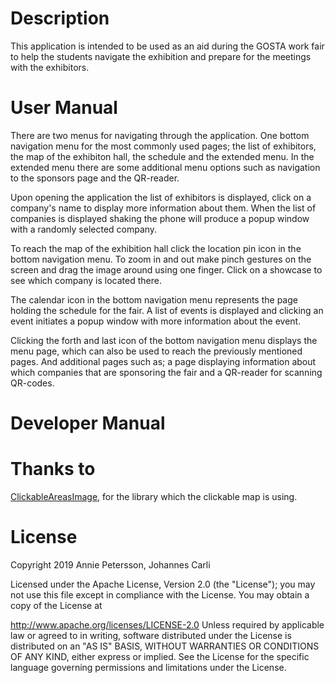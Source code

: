 Description
===========

This application is intended to be used as an aid during the GOSTA work fair
to help the students navigate the exhibition and prepare for the meetings with
the exhibitors.

User Manual
===========

There are two menus for navigating through the application. One bottom
navigation menu for the most commonly used pages; the list of exhibitors, the
map of the exhibiton hall, the schedule and the extended menu. In the extended
menu there are some additional menu options such as navigation to the sponsors
page and the QR-reader.

Upon opening the application the list of exhibitors is displayed, click on a
company's name to display more information about them. When the list of
companies is displayed shaking the phone will produce a popup window with a
randomly selected company.

To reach the map of the exhibition hall click the location pin icon in the
bottom navigation menu. To zoom in and out make pinch gestures on the screen
and drag the image around using one finger. Click on a showcase to see which
company is located there.

The calendar icon in the bottom navigation menu represents the page holding the
schedule for the fair. A list of events is displayed and clicking an event
initiates a popup window with more information about the event.

Clicking the forth and last icon of the bottom navigation menu displays the
menu page, which can also be used to reach the previously mentioned pages. And
additional pages such as; a page displaying information about which companies
that are sponsoring the fair and a QR-reader for scanning QR-codes.

Developer Manual
================


Thanks to
=========
[ClickableAreasImage](https://github.com/Lukle/ClickableAreasImages/), for the library which the clickable map is using. 


License
=======

Copyright 2019 Annie Petersson, Johannes Carli

Licensed under the Apache License, Version 2.0 (the "License"); you may not use this file except in compliance with the License. You may obtain a copy of the License at

   http://www.apache.org/licenses/LICENSE-2.0
Unless required by applicable law or agreed to in writing, software distributed under the License is distributed on an "AS IS" BASIS, WITHOUT WARRANTIES OR CONDITIONS OF ANY KIND, either express or implied. See the License for the specific language governing permissions and limitations under the License.
